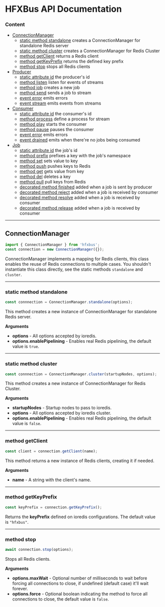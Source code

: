 # HFXBus API Documentation

### Content

* [ConnectionManager](#ConnectionManager)
	* [static method standalone](#ConnectionManager+standalone) creates a ConnectionManager for standalone Redis server
	* [static method cluster](#ConnectionManager+cluster) creates a ConnectionManager for Redis Cluster
	* [method getClient](#ConnectionManager+getClient) returns a Redis client
	* [method getKeyPrefix](#ConnectionManager+getKeyPrefix) returns the defined key prefix
	* [method stop](#ConnectionManager+stop) stops all Redis clients
* [Producer](#Producer)
	* [static attribute id](#Producer+id) the producer's id
	* [method listen](#Producer+listen) listen for events of streams
	* [method job](#Producer+job) creates a new job
	* [method send](#Producer+send) sends a job to stream
	* [event error](#Producer+error) emits errors
	* [event stream](#Producer+stream) emits events from streams
* [Consumer](#Consumer)
	* [static attribute id](#Consumer+id) the consumer's id
	* [method process](#Consumer+process) define a process for stream
	* [method play](#Consumer+play) starts the consumer
	* [method pause](#Consumer+pause) pauses the consumer
	* [event error](#Consumer+error) emits errors
	* [event drained](#Consumer+drained) emits when there're no jobs being consumed
* [Job](#Job)
	* [static attribute id](#Job+id) the job's id
	* [method prefix](#Job+prefix) prefixes a key with the job's namespace
	* [method set](#Job+set) sets value to key
	* [method push](#Job+push) pushes keys to Redis
	* [method get](#Job+get) gets value from key
	* [method del](#Job+del) deletes a key
	* [method pull](#Job+pull) pull keys from Redis
	* [decorated method finished](#Job+finished) added when a job is sent by producer
	* [decorated method reject](#Job+reject) added when a job is received by consumer
	* [decorated method resolve](#Job+resolve) added when a job is received by consumer
	* [decorated method release](#Job+release) added when a job is received by consumer

----------------------

<a name="ConnectionManager"></a>

## ConnectionManager

```typescript
import { ConnectionManager } from 'hfxbus';
const connection = new ConnectionManager({});
```

ConnectionManager implements a mapping for Redis clients, this class enables the reuse of Redis connections to multiple cases. You shouldn't instantiate this class directly, see the static methods `standalone` and `cluster`.

----------------------

<a name="ConnectionManager+standalone"></a>

### static method standalone

```typescript
const connnection = ConnectionManager.standalone(options);
```

This method creates a new instance of ConnectionManager for standalone Redis server.

**Arguments**

* **options** - All options accepted by ioredis.
* **options.enablePipelining** - Enables real Redis pipelining, the default value is `true`.

----------------------

<a name="ConnectionManager+cluster"></a>

### static method cluster

```typescript
const connnection = ConnectionManager.cluster(startupNodes, options);
```

This method creates a new instance of ConnectionManager for Redis Cluster.

**Arguments**

* **startupNodes** - Startup nodes to pass to ioredis.
* **options** - All options accepted by ioredis cluster.
* **options.enablePipelining** - Enables real Redis pipelining, the default value is `false`.

----------------------

<a name="ConnectionManager+getClient"></a>

### method getClient

```typescript
const client = connection.getClient(name);
```

This method returns a new instance of Redis clients, creating it if needed.

**Arguments**

* **name** - A string with the client's name.

----------------------

<a name="ConnectionManager+getKeyPrefix"></a>

### method getKeyPrefix

```typescript
const keyPrefix = connection.getKeyPrefix();
```

Returns the **keyPrefix** defined on ioredis configurations. The default value is `"hfxbus"`.

----------------------

<a name="ConnectionManager+stop"></a>

### method stop

```typescript
await connection.stop(options);
```

Stops all Redis clients.

**Arguments**

* **options.maxWait** - Optional number of milliseconds to wait before forcing all connections to close, if undefined (default case) it'll wait forever.
* **options.force** - Optional boolean indicating the method to force all connections to close, the default value is `false`.
